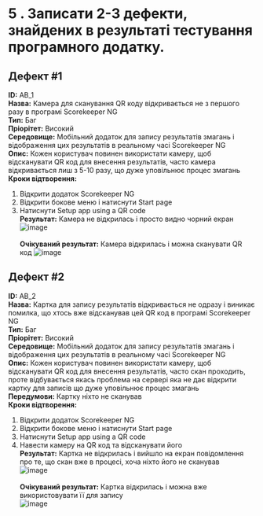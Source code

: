 # 5 . Записати 2-3 дефекти, знайдених в результаті тестування програмного додатку.

## Дефект #1
**ID:** AB_1 <br>
**Назва:** Камера для сканування QR коду відкривається не з першого разу в програмі Scorekeeper NG <br>
**Тип:** Баг <br>
**Пріорітет:** Високий <br>
**Середовище:** Мобільний додаток для запису результатів змагань і відображення цих результатів в реальному часі Scorekeeper NG <br>
**Опис:** Кожен користувач повинен використати камеру, щоб відсканувати QR код для внесення результатів, часто камера відкривається лиш з 5-10 разу, що дуже уповільнює процес змагань <br>
**Кроки відтворення:**
1. Відкрити додаток Scorekeeper NG
2. Відкрити бокове меню і натиснути Start page
3. Натиснути Setup app using a QR code
<br> **Результат:** Камера не відкрилась і просто видно чорний екран
![image](https://github.com/Bjornl0f/Software-quality-control-and-testing-uni/assets/121585256/e1574906-fa05-4abf-9f68-92561f106a06) <br>
<br> **Очікуваний результат:** Камера відкрилась і можна сканувати QR код
![image](https://github.com/Bjornl0f/Software-quality-control-and-testing-uni/assets/121585256/3e11cc69-0c96-4004-8d86-fef6f645d268) <br>

## Дефект #2
**ID:** AB_2 <br>
**Назва:** Картка для запису результатів відкривається не одразу і виникає помилка, що хтось вже відсканував цей QR код в програмі Scorekeeper NG <br>
**Тип:** Баг <br>
**Пріорітет:** Високий <br>
**Середовище:** Мобільний додаток для запису результатів змагань і відображення цих результатів в реальному часі Scorekeeper NG <br>
**Опис:** Кожен користувач повинен використати камеру, щоб відсканувати QR код для внесення результатів, часто скан проходить, проте відбувається якась проблема на сервері яка не дає відкрити картку для записів що дуже уповільнює процес змагань <br>
**Передумови:** Картку ніхто не сканував <br>
**Кроки відтворення:**
1. Відкрити додаток Scorekeeper NG
2. Відкрити бокове меню і натиснути Start page
3. Натиснути Setup app using a QR code
4. Навести камеру на QR код та відсканувати його
<br> **Результат:** Картка не відкрилась і вийшло на екран повідомлення про те, що скан вже в процесі, хоча ніхто його не сканував <br>
![image](https://github.com/Bjornl0f/Software-quality-control-and-testing-uni/assets/121585256/d615e29f-5862-4d6f-9609-0b7c324b06f2) <br>
<br> **Очікуваний результат:** Картка відкрилась і можна вже використовувати її для запису <br>
![image](https://github.com/Bjornl0f/Software-quality-control-and-testing-uni/assets/121585256/255c96f5-a696-46c5-89bb-fb03cf601369)
 <br>
